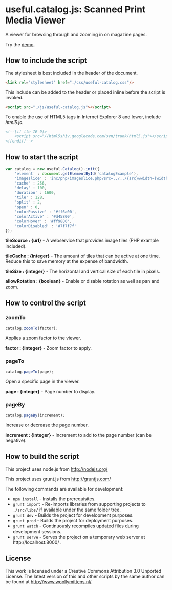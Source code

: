 # useful.catalog.js: Scanned Print Media Viewer

A viewer for browsing through and zooming in on magazine pages.

Try the <a href="http://www.woollymittens.nl/useful/default.php?url=useful-catalog">demo</a>.

## How to include the script

The stylesheet is best included in the header of the document.

```html
<link rel="stylesheet" href="./css/useful-catalog.css"/>
```

This include can be added to the header or placed inline before the script is invoked.

```html
<script src="./js/useful-catalog.js"></script>
```

To enable the use of HTML5 tags in Internet Explorer 8 and lower, include *html5.js*.

```html
<!--[if lte IE 9]>
	<script src="//html5shiv.googlecode.com/svn/trunk/html5.js"></script>
<![endif]-->
```

## How to start the script

```javascript
var catalog = new useful.Catalog().init({
	'element' : document.getElementById('catalogExample'),
	'imageslice' : 'inc/php/imageslice.php?src=../../{src}&width={width}&height={height}&left={left}&top={top}&right={right}&bottom={bottom}',
	'cache' : 256,
	'delay' : 100,
	'duration' : 1600,
	'tile' : 128,
	'split' : 2,
	'open' : 0,
	'colorPassive' : '#ff6a00',
	'colorActive' : '#d45800',
	'colorHover' : '#ff9800',
	'colorDisabled' : '#7f7f7f'
});
```

**tileSource : {url}** - A webservice that provides image tiles (PHP example included).

**tileCache : {integer}** - The amount of tiles that can be active at one time. Reduce this to save memory at the expense of bandwidth.

**tileSize : {integer}** - The horizontal and vertical size of each tile in pixels.

**allowRotation : {boolean}** - Enable or disable rotation as well as pan and zoom.

## How to control the script

### zoomTo

```javascript
catalog.zoomTo(factor);
```

Applies a zoom factor to the viewer.

**factor : {integer}** - Zoom factor to apply.

### pageTo

```javascript
catalog.pageTo(page);
```

Open a specific page in the viewer.

**page : {integer}** - Page number to display.

### pageBy

```javascript
catalog.pageBy(increment);
```

Increase or decrease the page number.

**increment : {integer}** - Increment to add to the page number (can be negative).

## How to build the script

This project uses node.js from http://nodejs.org/

This project uses grunt.js from http://gruntjs.com/

The following commands are available for development:
+ `npm install` - Installs the prerequisites.
+ `grunt import` - Re-imports libraries from supporting projects to `./src/libs/` if available under the same folder tree.
+ `grunt dev` - Builds the project for development purposes.
+ `grunt prod` - Builds the project for deployment purposes.
+ `grunt watch` - Continuously recompiles updated files during development sessions.
+ `grunt serve` - Serves the project on a temporary web server at http://localhost:8000/ .

## License

This work is licensed under a Creative Commons Attribution 3.0 Unported License. The latest version of this and other scripts by the same author can be found at http://www.woollymittens.nl/
